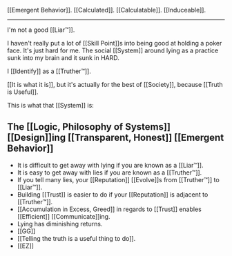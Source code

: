 [[Emergent Behavior]].
[[Calculated]].
[[Calculatable]].
[[Induceable]].

---

I'm not a good [[Liar™]].

I haven't really put a lot of [[Skill Point]]s into being good at holding a poker face. It's just hard for me. The social [[System]] around lying as a practice sunk into my brain and it sunk in HARD. 

I [[Identify]] as a [[Truther™]].

[[It is what it is]], but it's actually for the best of [[Society]], because [[Truth is Useful]].

This is what that [[System]] is:

The [[Logic, Philosophy of Systems]] [[Design]]ing [[Transparent, Honest]] [[Emergent Behavior]]
---
- It is difficult to get away with lying if you are known as a [[Liar™]].
- It is easy to get away with lies if you are known as a [[Truther™]].
- If you tell many lies, your [[Reputation]] [[Evolve]]s from [[Truther™]] to [[Liar™]].
- Building [[Trust]] is easier to do if your [[Reputation]] is adjacent to [[Truther™]].
- [[Accumulation in Excess, Greed]] in regards to [[Trust]] enables [[Efficient]] [[Communicate]]ing.
- Lying has diminishing returns.
- [[GG]]
- [[Telling the truth is a useful thing to do]].
- [[EZ]]